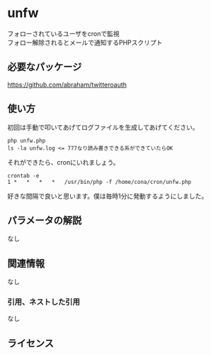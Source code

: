 unfw
====
フォローされているユーザをcronで監視  
フォロー解除されるとメールで通知するPHPスクリプト
 
必要なパッケージ
-----
https://github.com/abraham/twitteroauth

使い方
------
初回は手動で叩いてあげてログファイルを生成してあげてください。  

    php unfw.php
    ls -la unfw.log <= 777なり読み書きできる系ができていたらOK
    
それができたら、cronにいれましょう。

    crontab -e
    1 *   *   *   *   /usr/bin/php -f /home/cona/cron/unfw.php
    
好きな間隔で良いと思います。僕は毎時1分に発動するようにしました。
 
パラメータの解説
----------------
なし
 
関連情報
--------
なし
 
### 引用、ネストした引用
なし
 
ライセンス
----------

